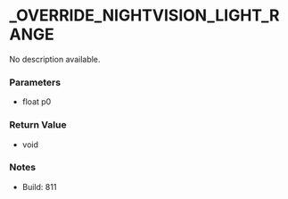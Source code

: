 # _OVERRIDE_NIGHTVISION_LIGHT_RANGE

No description available.

### Parameters
* float p0

### Return Value
* void

### Notes
* Build: 811

